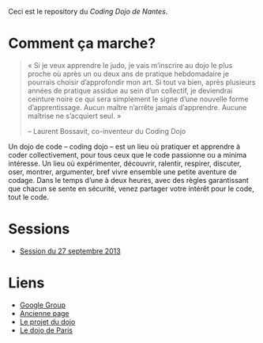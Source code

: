 Ceci est le repository du *Coding Dojo de Nantes*.

# Comment ça marche?

> « Si je veux apprendre le judo, je vais m’inscrire au dojo le plus proche où après un ou deux ans de pratique hebdomadaire je
> pourrais choisir d’approfondir mon art. Si tout va bien, après plusieurs années de pratique assidue au sein d’un collectif, je
> deviendrai ceinture noire ce qui sera simplement le signe d’une nouvelle forme d’apprentissage. Aucun maître n’arrête jamais
> d’apprendre. Aucune maîtrise ne s’acquiert seul. » 
> 
> – Laurent Bossavit, co-inventeur du Coding Dojo

Un dojo de code – coding dojo – est un lieu où pratiquer et apprendre à coder collectivement, pour tous ceux que le code passionne
ou a minima intéresse. Un lieu où expérimenter, découvrir, ralentir, respirer, discuter, oser, montrer, argumenter, bref vivre
ensemble une petite aventure de codage. Dans le temps d’une à deux heures, avec des règles garantissant que chacun se sente en
sécurité, venez partager votre intérêt pour le code, tout le code. 

# Sessions

* [Session du 27 septembre 2013](tennis)

# Liens 

* [Google Group](https://groups.google.com/forum/#!forum/nantescodingdojo)
* [Ancienne page](https://sites.google.com/site/nantescodingdojo/home)
* [Le projet du dojo](http://www.codingdojo.org/)
* [Le dojo de Paris](http://wiki.agile-france.org/cgi-bin/wiki.pl?DojoDeveloppement)

